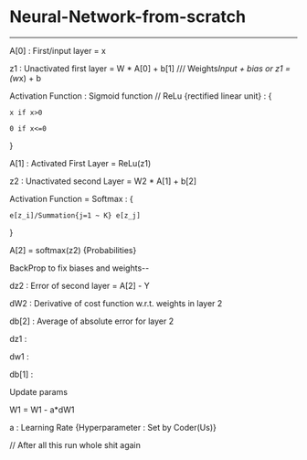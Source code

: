 # Neural-Network-from-scratch
---

A[0] : First/input layer = x

z1 : Unactivated first layer = W * A[0] + b[1] /// Weights*Input + bias  or z1 = (w*x) + b

Activation Function : Sigmoid function // ReLu {rectified linear unit} : {

    x if x>0
    
    0 if x<=0
    
}

A[1] : Activated First Layer = ReLu(z1)

z2 : Unactivated second Layer = W2 * A[1] + b[2]

Activation Function = Softmax : {

    e[z_i]/Summation{j=1 ~ K} e[z_j]
    
}

A[2] = softmax(z2) {Probabilities}

BackProp to fix biases and weights--

dz2 : Error of second layer = A[2] - Y

dW2 : Derivative of cost function w.r.t. weights in layer 2 

db[2] : Average of absolute error for layer 2

dz1 : 

dw1 :

db[1] :

Update params

W1 = W1 - a*dW1

a : Learning Rate {Hyperparameter : Set by Coder(Us)}

// After all this run whole shit again


